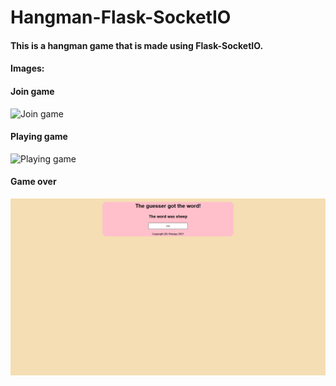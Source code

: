 ﻿# Hangman-Flask-SocketIO
 
 #### This is a hangman game that is made using Flask-SocketIO.
 
 #### Images:
 
 #### Join game
 ![Join game](/example-images/join.png)
 
 #### Playing game
 ![Playing game](/example-images/play.png)
 
 #### Game over
 ![Game over](/example-images/game_over.png)
